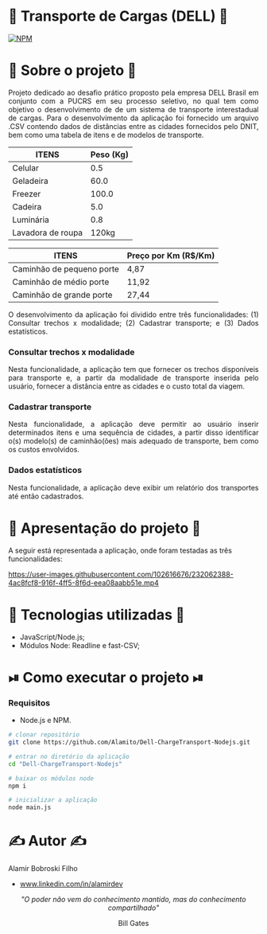 # 🚛 Transporte de Cargas (DELL) 🚚
[![NPM](https://img.shields.io/github/license/Alamito/Dell-ChargeTransport-Nodejs)](https://github.com/Alamito/Dell-ChargeTransport-Nodejs/blob/main/LICENSE)

# 📜 Sobre o projeto 📜
<p align="justify">
Projeto dedicado ao desafio prático proposto pela empresa DELL Brasil em conjunto com a PUCRS em seu processo seletivo, no qual tem como objetivo o desenvolvimento de de um sistema de transporte interestadual de cargas. Para o desenvolvimento da aplicação foi fornecido um arquivo .CSV contendo dados de distâncias entre as cidades fornecidos pelo DNIT, bem como uma tabela de itens e de modelos de transporte.<br>
</p>

| ITENS | Peso (Kg) |
| -------- | -------- |
| Celular | 0.5 |
| Geladeira | 60.0 |
| Freezer | 100.0 |
| Cadeira | 5.0 |
| Luminária | 0.8 |
| Lavadora de roupa | 120kg |

| ITENS | Preço por Km (R$/Km) |
| -------- | -------- |
| Caminhão de pequeno porte | 4,87 |
| Caminhão de médio porte | 11,92 |
| Caminhão de grande porte | 27,44 |

<p align="justify">
O desenvolvimento da aplicação foi dividido entre três funcionalidades: (1) Consultar trechos x modalidade; (2) Cadastrar transporte; e (3) Dados estatísticos.
</p>

### Consultar trechos x modalidade
<p align="justify">
Nesta funcionalidade, a aplicação tem que fornecer os trechos disponíveis para transporte e, a partir da modalidade de transporte inserida pelo usuário, fornecer a distância entre as cidades e o custo total da viagem.
</p>

### Cadastrar transporte
<p align="justify">
Nesta funcionalidade, a aplicação deve permitir ao usuário inserir determinados itens e uma sequência de cidades, a partir disso identificar o(s) modelo(s) de caminhão(ões) mais adequado de transporte, bem como os custos envolvidos.
</p>

### Dados estatísticos
<p align="justify">
Nesta funcionalidade, a aplicação deve exibir um relatório dos transportes até então cadastrados.
</p>

# 🎥 Apresentação do projeto 🎥
A seguir está representada a aplicação, onde foram testadas as três funcionalidades:

https://user-images.githubusercontent.com/102616676/232062388-4ac8fcf8-916f-4ff5-8f6d-eea08aabb51e.mp4

# 🧬 Tecnologias utilizadas 🧬
- JavaScript/Node.js;
- Módulos Node: Readline e fast-CSV;

# ⏯ Como executar o projeto ⏯

### Requisitos
- Node.js e NPM.

```bash
# clonar repositório
git clone https://github.com/Alamito/Dell-ChargeTransport-Nodejs.git

# entrar no diretório da aplicação
cd "Dell-ChargeTransport-Nodejs"

# baixar os módulos node
npm i

# inicializar a aplicação
node main.js
```

# ✍️ Autor ✍️
Alamir Bobroski Filho 
- www.linkedin.com/in/alamirdev

<p align = "center"><em>"O poder não vem do conhecimento mantido, mas do conhecimento compartilhado"</em></p> <p align = "center">Bill Gates</p>
